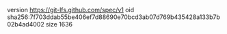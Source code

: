 version https://git-lfs.github.com/spec/v1
oid sha256:7f703ddab55be406ef7d88690e70bcd3ab07d769b435428a133b7b02b4ad4002
size 1636
